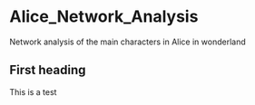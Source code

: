 # Alice_Network_Analysis

Network analysis of the main characters in Alice in wonderland

## First heading

This is a test